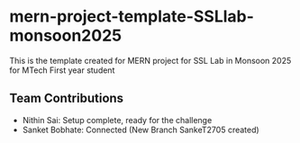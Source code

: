 # mern-project-template-SSLlab-monsoon2025
This is the template created for MERN project for SSL Lab in Monsoon 2025 for MTech First year student

## Team Contributions
- Nithin Sai: Setup complete, ready for the challenge
- Sanket Bobhate: Connected (New Branch SankeT2705 created)
